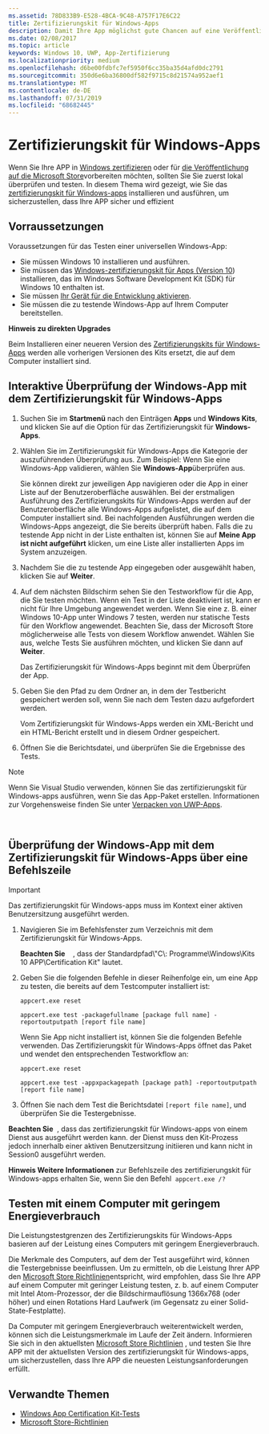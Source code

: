 ```yaml
---
ms.assetid: 78D833B9-E528-4BCA-9C48-A757F17E6C22
title: Zertifizierungskit für Windows-Apps
description: Damit Ihre App möglichst gute Chancen auf eine Veröffentlichung im Microsoft Store oder auf eine Windows-Zertifizierung hat, sollten Sie sie auf Ihrem Computer überprüfen und testen, bevor Sie sie zur Zertifizierung übermitteln. In diesem Thema wird erläutert, wie Sie das Zertifizierungskit für Windows-Apps installieren und ausführen.
ms.date: 02/08/2017
ms.topic: article
keywords: Windows 10, UWP, App-Zertifizierung
ms.localizationpriority: medium
ms.openlocfilehash: d6be00fdbfc7ef5950f6cc35ba35d4afd0dc2791
ms.sourcegitcommit: 350d6e6ba36800df582f9715c8d21574a952aef1
ms.translationtype: MT
ms.contentlocale: de-DE
ms.lasthandoff: 07/31/2019
ms.locfileid: "68682445"
---
```

# <a name="windows-app-certification-kit"></a>Zertifizierungskit für Windows-Apps



Wenn Sie Ihre APP in [Windows zertifizieren](https://msdn.microsoft.com/windows/desktop/jj134964.aspx) oder für [die Veröffentlichung auf die Microsoft Store](https://docs.microsoft.com/windows/uwp/publish/app-submissions)vorbereiten möchten, sollten Sie Sie zuerst lokal überprüfen und testen. In diesem Thema wird gezeigt, wie Sie das [zertifizierungskit für Windows-apps](https://go.microsoft.com/fwlink/p/?LinkID=309666) installieren und ausführen, um sicherzustellen, dass Ihre APP sicher und effizient

## <a name="prerequisites"></a>Vorraussetzungen

Voraussetzungen für das Testen einer universellen Windows-App:

-   Sie müssen Windows 10 installieren und ausführen.
-   Sie müssen das [Windows-zertifizierungskit für Apps (Version 10]( https://go.microsoft.com/fwlink/p/?LinkID=309666)) installieren, das im Windows Software Development Kit (SDK) für Windows 10 enthalten ist.
-   Sie müssen [Ihr Gerät für die Entwicklung aktivieren](https://docs.microsoft.com/windows/uwp/get-started/enable-your-device-for-development).
-   Sie müssen die zu testende Windows-App auf Ihrem Computer bereitstellen.

**Hinweis zu direkten Upgrades**

Beim Installieren einer neueren Version des [Zertifizierungskits für Windows-Apps]( https://go.microsoft.com/fwlink/p/?LinkID=309666) werden alle vorherigen Versionen des Kits ersetzt, die auf dem Computer installiert sind.

## <a name="validate-your-windows-app-using-the-windows-app-certification-kit-interactively"></a>Interaktive Überprüfung der Windows-App mit dem Zertifizierungskit für Windows-Apps

1.  Suchen Sie im **Startmenü** nach den Einträgen **Apps** und **Windows Kits**, und klicken Sie auf die Option für das Zertifizierungskit für **Windows-Apps**.

2.  Wählen Sie im Zertifizierungskit für Windows-Apps die Kategorie der auszuführenden Überprüfung aus. Zum Beispiel: Wenn Sie eine Windows-App validieren, wählen Sie **Windows-App**überprüfen aus.

    Sie können direkt zur jeweiligen App navigieren oder die App in einer Liste auf der Benutzeroberfläche auswählen. Bei der erstmaligen Ausführung des Zertifizierungskits für Windows-Apps werden auf der Benutzeroberfläche alle Windows-Apps aufgelistet, die auf dem Computer installiert sind. Bei nachfolgenden Ausführungen werden die Windows-Apps angezeigt, die Sie bereits überprüft haben. Falls die zu testende App nicht in der Liste enthalten ist, können Sie auf **Meine App ist nicht aufgeführt** klicken, um eine Liste aller installierten Apps im System anzuzeigen.

3.  Nachdem Sie die zu testende App eingegeben oder ausgewählt haben, klicken Sie auf **Weiter**.

4.  Auf dem nächsten Bildschirm sehen Sie den Testworkflow für die App, die Sie testen möchten. Wenn ein Test in der Liste deaktiviert ist, kann er nicht für Ihre Umgebung angewendet werden. Wenn Sie eine z. B. einer Windows 10-App unter Windows 7 testen, werden nur statische Tests für den Workflow angewendet. Beachten Sie, dass der Microsoft Store möglicherweise alle Tests von diesem Workflow anwendet. Wählen Sie aus, welche Tests Sie ausführen möchten, und klicken Sie dann auf **Weiter**.

    Das Zertifizierungskit für Windows-Apps beginnt mit dem Überprüfen der App.

5.  Geben Sie den Pfad zu dem Ordner an, in dem der Testbericht gespeichert werden soll, wenn Sie nach dem Testen dazu aufgefordert werden.

    Vom Zertifizierungskit für Windows-Apps werden ein XML-Bericht und ein HTML-Bericht erstellt und in diesem Ordner gespeichert.

6.  Öffnen Sie die Berichtsdatei, und überprüfen Sie die Ergebnisse des Tests.

> [!NOTE]
> Wenn Sie Visual Studio verwenden, können Sie das zertifizierungskit für Windows-apps ausführen, wenn Sie das App-Paket erstellen. Informationen zur Vorgehensweise finden Sie unter [Verpacken von UWP-Apps](/windows/msix/package/packaging-uwp-apps).

 

## <a name="validate-your-windows-app-using-the-windows-app-certification-kit-from-a-command-line"></a>Überprüfung der Windows-App mit dem Zertifizierungskit für Windows-Apps über eine Befehlszeile

> [!IMPORTANT]
> Das zertifizierungskit für Windows-apps muss im Kontext einer aktiven Benutzersitzung ausgeführt werden.

1.  Navigieren Sie im Befehlsfenster zum Verzeichnis mit dem Zertifizierungskit für Windows-Apps.

    **Beachten Sie**    , dass der Standardpfad\\"C\\: Programme\\Windows\\Kits 10 APP\\Certification Kit" lautet.

2.  Geben Sie die folgenden Befehle in dieser Reihenfolge ein, um eine App zu testen, die bereits auf dem Testcomputer installiert ist:

    `appcert.exe reset`

    `appcert.exe test -packagefullname [package full name] -reportoutputpath [report file name]`

    Wenn Sie App nicht installiert ist, können Sie die folgenden Befehle verwenden. Das Zertifizierungskit für Windows-Apps öffnet das Paket und wendet den entsprechenden Testworkflow an:

    `appcert.exe reset`

    `appcert.exe test -appxpackagepath [package path] -reportoutputpath [report file name]`

3.  Öffnen Sie nach dem Test die Berichtsdatei `[report file name]`, und überprüfen Sie die Testergebnisse.

**Beachten Sie**  , dass das zertifizierungskit für Windows-apps von einem Dienst aus ausgeführt werden kann. der Dienst muss den Kit-Prozess jedoch innerhalb einer aktiven Benutzersitzung initiieren und kann nicht in Session0 ausgeführt werden.

**Hinweis Weitere Informationen** zur Befehlszeile des zertifizierungskit für Windows-apps erhalten Sie, wenn Sie den Befehl  `appcert.exe /?`

## <a name="testing-with-a-low-power-computer"></a>Testen mit einem Computer mit geringem Energieverbrauch

Die Leistungstestgrenzen des Zertifizierungskits für Windows-Apps basieren auf der Leistung eines Computers mit geringem Energieverbrauch.

Die Merkmale des Computers, auf dem der Test ausgeführt wird, können die Testergebnisse beeinflussen. Um zu ermitteln, ob die Leistung Ihrer APP den [Microsoft Store Richtlinien](https://docs.microsoft.com/legal/windows/agreements/store-policies)entspricht, wird empfohlen, dass Sie Ihre APP auf einem Computer mit geringer Leistung testen, z. b. auf einem Computer mit Intel Atom-Prozessor, der die Bildschirmauflösung 1366x768 (oder höher) und einen Rotations Hard Laufwerk (im Gegensatz zu einer Solid-State-Festplatte).

Da Computer mit geringem Energieverbrauch weiterentwickelt werden, können sich die Leistungsmerkmale im Laufe der Zeit ändern. Informieren Sie sich in den aktuellsten [Microsoft Store Richtlinien](https://docs.microsoft.com/legal/windows/agreements/store-policies) , und testen Sie Ihre APP mit der aktuellsten Version des zertifizierungskit für Windows-apps, um sicherzustellen, dass Ihre APP die neuesten Leistungsanforderungen erfüllt.

## <a name="related-topics"></a>Verwandte Themen

* [Windows App Certification Kit-Tests](windows-app-certification-kit-tests.md)
* [Microsoft Store-Richtlinien](https://docs.microsoft.com/legal/windows/agreements/store-policies)
 

 




